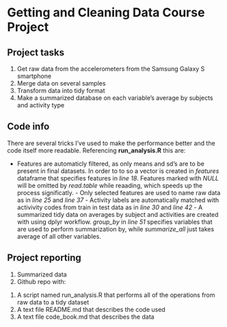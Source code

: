 Getting and Cleaning Data Course Project
========================================

Project tasks
-------------

1.  Get raw data from the accelerometers from the Samsung Galaxy S
    smartphone
2.  Merge data on several samples
3.  Transform data into tidy format
4.  Make a summarized database on each variable’s average by subjects
    and activity type

Code info
---------

There are several tricks I’ve used to make the performance better and
the code itself more readable. Referencing **run\_analysis.R** this are:
- Features are automaticly filtered, as only means and sd’s are to be
present in final datasets. In order to to so a vector is created in
*features* dataframe that specifies features in *line 18*. Features
marked with *NULL* will be omitted by *read.table* while reaading, which
speeds up the process significatly. - Only selected features are used to
name raw data as in *line 25* and *line 37* - Activity labels are
automatically matched with activivity codes from train in test data as
in *line 30* and *line 42* - A summarized tidy data on averages by
subject and activities are created with using dplyr workflow.
*group\_by* in *line 51* specifies variables that are used to perform
summarization by, while *summarize\_all* just takes average of all other
variables.

Project reporting
-----------------

1.  Summarized data
2.  Github repo with:

<!-- -->

1.  A script named run\_analysis.R that performs all of the operations
    from raw data to a tidy dataset
2.  A text file README.md that describes the code used
3.  A text file code\_book.md that describes the data
